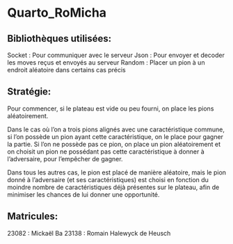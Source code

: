 # Quarto_RoMicha


## Bibliothèques utilisées:

Socket : Pour communiquer avec le serveur
Json : Pour envoyer et decoder les moves reçus et envoyés au serveur
Random : Placer un pion à un endroit aléatoire dans certains cas précis


## Stratégie:

Pour commencer, si le plateau est vide ou peu fourni, on place les pions aléatoirement.

Dans le cas où l’on a trois pions alignés avec une caractéristique commune, si l’on possède un pion ayant cette caractéristique, on le place pour gagner la partie. Si l’on ne possède pas ce pion, on place un pion aléatoirement et on choisit un pion ne possédant pas cette caractéristique à donner à l’adversaire, pour l’empêcher de gagner.

Dans tous les autres cas, le pion est placé de manière aléatoire, mais le pion donné à l’adversaire (et ses caractéristiques) est choisi en fonction du moindre nombre de caractéristiques déjà présentes sur le plateau, afin de minimiser les chances de lui donner une opportunité.


## Matricules:

23082 : Mickaël Ba
23138 : Romain Halewyck de Heusch